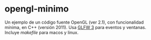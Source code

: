 # opengl-minimo

Un ejemplo de un código fuente OpenGL (ver 2.1), con funcionalidad mínima, en C++ (versión 2011). 
Usa [GLFW 3](https://github.com/glfw/glfw) para eventos y ventanas.
Incluye _makefile_ para macos y linux. 